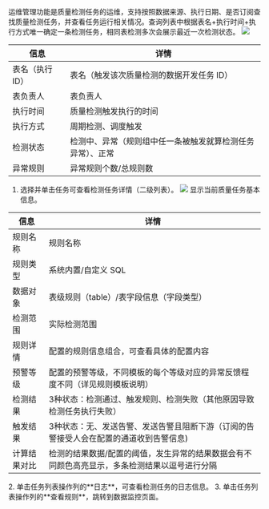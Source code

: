 运维管理功能是质量检测任务的运维，支持按照数据来源、执行日期、是否订阅查找质量检测任务，并查看任务运行相关情况。查询列表中根据表名+执行时间+执行方式唯一确定一条检测任务，相同表检测多次会展示最近一次检测状态。
![](https://qcloudimg.tencent-cloud.cn/raw/8355c15be31c36d368ebf884f16418a5.png)
<table>
<thead>
<tr>
<th >信息</th>
<th >详情</th>
</tr>
</thead>
<tbody>
</tr><tr>
<td>表名（执行 ID）</td><td>表名（触发该次质量检测的数据开发任务 ID）</td>
</tr><tr>
<td>表负责人	</td><td>表负责人</td>
<tr></tr>
<td>执行时间	</td><td>质量检测触发执行的时间</td>
</tr><tr>
<td>执行方式	</td><td>周期检测、调度触发</td>
</tr><tr>
<td>检测状态	</td><td>检测中、异常（规则组中任一条被触发就算检测任务异常）、正常</td>
</tr><tr>
<td>异常规则	</td><td>异常规则个数/总规则数</td>
</tr>
</tbody>
</table>

1. 选择并单击任务可查看检测任务详情（二级列表）。
![](https://qcloudimg.tencent-cloud.cn/raw/34e17ec4f9e266c5297ca82ef9ff6616.png)
显示当前质量任务基本信息。
<table>
<thead>
<tr>
<th >信息</th>
<th >详情</th>
</tr>
</thead>
<tbody>
</tr><tr>
<td>规则名称</td><td>规则名称</td>
</tr><tr>
<td>规则类型	</td><td>系统内置/自定义 SQL</td>
</tr><tr>
<td>数据对象	</td><td>表级规则（table）/表字段信息（字段类型）</td>
</tr><tr>
<td>检测范围	</td><td>实际检测范围</td>
</tr><tr>
<td>规则详情	</td><td>配置的规则信息组合，可查看具体的配置内容</td>
</tr><tr>
<td>预警等级	</td><td>配置的预警等级，不同模板的每个等级对应的异常反馈程度不同（详见规则模板说明）</td>
</tr><tr>
<td>检测结果	</td><td>3种状态：检测通过、触发规则、检测失败（其他原因导致检测任务执行失败）</td>
</tr><tr>
<td>触发结果	</td><td>3种状态：无、发送告警、发送告警且阻断下游（订阅的告警接受人会在配置的通道收到告警信息)</td>
</tr><tr>
<td>计算结果对比	</td><td>检测的结果数据/配置的阈值，发生异常的结果数据会有不同颜色高亮显示，多条检测结果以逗号进行分隔</td>
</tr>
</tbody>
</table>
2. 单击任务列表操作列的**日志**，可查看检测任务的日志信息。
3. 单击任务列表操作列的**查看规则**，跳转到数据监控页面。

